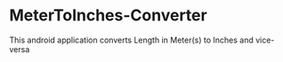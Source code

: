 # MeterToInches-Converter
This android application converts Length in Meter(s) to Inches and vice-versa
